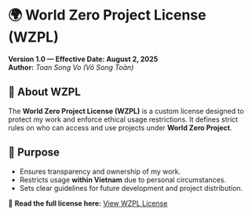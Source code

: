 # 🌍 World Zero Project License (WZPL)

**Version 1.0 — Effective Date: August 2, 2025**  
**Author:** _Toan Song Vo (Võ Song Toàn)_

## 📌 About WZPL
The **World Zero Project License (WZPL)** is a custom license designed to protect my work and enforce ethical usage restrictions. It defines strict rules on who can access and use projects under **World Zero Project**.

## 🚀 Purpose
- Ensures transparency and ownership of my work.
- Restricts usage **within Vietnam** due to personal circumstances.
- Sets clear guidelines for future development and project distribution.

📢 **Read the full license here:** [View WZPL License](https://github.com/worldzeroproject/WZPL/blob/main/LICENSE.md)
